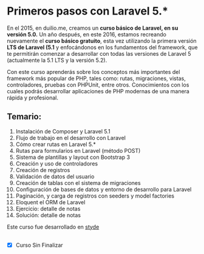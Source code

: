 # Primeros pasos con Laravel 5.*
En el 2015, en duilio.me, creamos un **curso básico de Laravel, en su versión 5.0.** Un año después, en este 2016, estamos recreando nuevamente el **curso básico gratuito**, esta vez utilizando la primera versión **LTS de Laravel (5.1** y enfocándonos en los fundamentos del framework, que te permitirán comenzar a desarrollar con todas las versiones de Laravel 5 (actualmente la 5.1 LTS y la versión 5.2).

Con este curso aprenderás sobre los conceptos más importantes del framework más popular de PHP, tales como: rutas, migraciones, vistas, controladores, pruebas con PHPUnit, entre otros. Conocimientos con los cuales podrás desarrollar aplicaciones de PHP modernas de una manera rápida y profesional.

## Temario:

1. Instalación de Composer y Laravel 5.1
2. Flujo de trabajo en el desarrollo con Laravel
3. Cómo crear rutas en Laravel 5.*
4. Rutas para formularios en Laravel (método POST)
5. Sistema de plantillas y layout con Bootstrap 3
6. Creación y uso de controladores
7. Creación de registros
8. Validación de datos del usuario
9. Creación de tablas con el sistema de migraciones
10. Configuración de bases de datos y entorno de desarrollo para Laravel
11. Paginación, y carga de registros con seeders y model factories
12. Eloquent el ORM de Laravel
13. Ejercicio: detalle de notas
14. Solución: detalle de notas

Este curso fue desarrollado en [styde](https://styde.net) <br><br>

- [x] Curso Sin Finalizar

